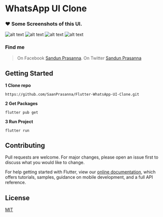 # WhatsApp UI Clone
###  ❤ Some Screenshots of this UI.	

![alt text](https://github.com/SaanPrasanna/Flutter-WhatsApp-UI-Clone/blob/main/test/4.png?raw=true)
![alt text](https://github.com/SaanPrasanna/Flutter-WhatsApp-UI-Clone/blob/main/test/3.png?raw=true)
![alt text](https://github.com/SaanPrasanna/Flutter-WhatsApp-UI-Clone/blob/main/test/2.png?raw=true)
![alt text](https://github.com/SaanPrasanna/Flutter-WhatsApp-UI-Clone/blob/main/test/5.png?raw=true)

### Find me
> On Facebook [Sandun Prasanna](https://www.facebook.com/R00T.G3N3S1S/).
> On Twitter [Sandun Prasanna](https://www.twitter.com/saanPrasanna)

## Getting Started
**1 Clone repo**
```
https://github.com/SaanPrasanna/Flutter-WhatsApp-UI-Clone.git
```
**2 Get Packages**
```
flutter pub get
```
**3 Run Project**
```
flutter run
```

## Contributing
Pull requests are welcome. For major changes, please open an issue first to discuss what you would like to change.

For help getting started with Flutter, view our
[online documentation](https://flutter.dev/docs), which offers tutorials,
samples, guidance on mobile development, and a full API reference.


## License
[MIT](https://choosealicense.com/licenses/mit/)
